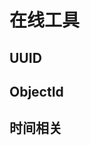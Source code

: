# 在线工具

## UUID

<UUID />

## ObjectId

<ObjectId />

## 时间相关

<Time />

<script setup>
import { ObjectId, UUID, Time } from '@components';
import { useDarkMode } from 'vuepress-theme-hope/client';
import { watch } from 'vue';
import 'element-plus/theme-chalk/dark/css-vars.css';
const { isDarkMode } = useDarkMode();
watch(
  isDarkMode,
  () => {
    if (isDarkMode.value) {
      document.querySelector('html')?.classList.add('dark');
    } else {
      document.querySelector('html')?.classList.remove('dark');
    }
  },
  { immediate: true }
);
</script>

